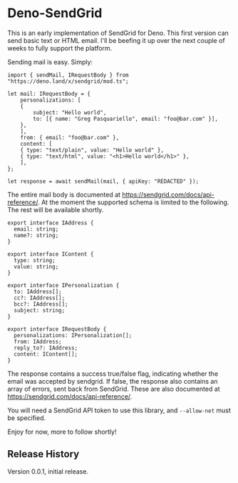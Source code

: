 # Deno-SendGrid
This is an early implementation of SendGrid for Deno.  This first version can send basic text
or HTML email.  I'll be beefing it up over the next couple of weeks to fully support the platform.

Sending mail is easy.  Simply:

```
import { sendMail, IRequestBody } from "https://deno.land/x/sendgrid/mod.ts";

let mail: IRequestBody = {
    personalizations: [
    {
        subject: "Hello world",
        to: [{ name: "Greg Pasquariello", email: "foo@bar.com" }],
    },
    ],
    from: { email: "foo@bar.com" },
    content: [
    { type: "text/plain", value: "Hello world" },
    { type: "text/html", value: "<h1>Hello world</h1>" },
    ],
};

let response = await sendMail(mail, { apiKey: "REDACTED" });
```

The entire mail body is documented at https://sendgrid.com/docs/api-reference/.  At the moment the supported schema is limited to the following. The rest will be available shortly.

```
export interface IAddress {
  email: string;
  name?: string;
}

export interface IContent {
  type: string;
  value: string;
}

export interface IPersonalization {
  to: IAddress[];
  cc?: IAddress[];
  bcc?: IAddress[];
  subject: string;
}

export interface IRequestBody {
  personalizations: IPersonalization[];
  from: IAddress;
  reply_to?: IAddress;
  content: IContent[];
}
```

The response contains a success true/false flag, indicating whether the email was accepted by sendgrid.  If false, the response also contains an array of errors, sent back from SendGrid.  These are also documented at https://sendgrid.com/docs/api-reference/.

You will need a SendGrid API token to use this library, and `--allow-net` must be specified.

Enjoy for now, more to follow shortly!

## Release History

Version 0.0.1, initial release.
